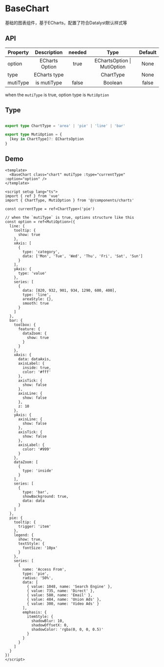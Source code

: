 # BaseChart

基础的图表组件，基于ECharts，配置了符合Datalyst默认样式等

## API

| Property        | Description       | needed | Type | Default |
| ------------- |:-------------:| :-----:| :-----:| :----: |
| option      | ECharts Option  | true | EChartsOption \| MutiOption | None |
| type      | ECharts type  |  | ChartType | None |
| mutiType      | is mutiType  | false | Boolean | false |

when the `mutiType` is true, option type is `MutiOption`

## Type
```ts

export type ChartType = 'area' | 'pie' | 'line' | 'bar'

export type MutiOption = {
  [key in ChartType]?: EChartsOption
}

```

## Demo
```vue
<template>
  <BaseChart class="chart" mutiType :type="currentType" :option="option" />
</template>

<script setup lang="ts">
import { ref } from 'vue'
import { ChartType, MutiOption } from '@/components/charts'

const currentType = ref<ChartType>('pie')

// when the `mutiType` is true, options structure like this
const option = ref<MutiOption>({
  line: {
    tooltip: {
      show: true
    },
    xAxis: [
      {
        type: 'category',
        data: ['Mon', 'Tue', 'Wed', 'Thu', 'Fri', 'Sat', 'Sun']
      }
    ],
    yAxis: {
      type: 'value'
    },
    series: [
      {
        data: [820, 932, 901, 934, 1290, 600, 400],
        type: 'line',
        areaStyle: {},
        smooth: true
      }
    ]
  },
  bar: {
    toolbox: {
      feature: {
        dataZoom: {
          show: true
        }
      }
    },
    xAxis: {
      data: dataAxis,
      axisLabel: {
        inside: true,
        color: '#fff'
      },
      axisTick: {
        show: false
      },
      axisLine: {
        show: false
      },
      z: 10
    },
    yAxis: {
      axisLine: {
        show: false
      },
      axisTick: {
        show: false
      },
      axisLabel: {
        color: '#999'
      }
    },
    dataZoom: [
      {
        type: 'inside'
      }
    ],
    series: [
      {
        type: 'bar',
        showBackground: true,
        data: data
      }
    ]
  },
  pie: {
    tooltip: {
      trigger: 'item'
    },
    legend: {
      show: true,
      textStyle: {
        fontSize: '10px'
      }
    },
    series: [
      {
        name: 'Access From',
        type: 'pie',
        radius: '50%',
        data: [
          { value: 1048, name: 'Search Engine' },
          { value: 735, name: 'Direct' },
          { value: 580, name: 'Email' },
          { value: 484, name: 'Union Ads' },
          { value: 300, name: 'Video Ads' }
        ],
        emphasis: {
          itemStyle: {
            shadowBlur: 10,
            shadowOffsetX: 0,
            shadowColor: 'rgba(0, 0, 0, 0.5)'
          }
        }
      }
    ]
  }
})
</script>
```